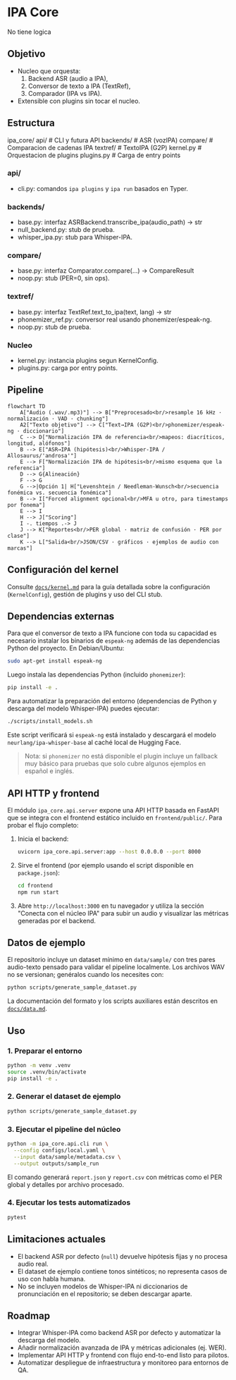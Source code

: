 # IPA Core
No tiene logica

## Objetivo
- Nucleo que orquesta:
  1) Backend ASR (audio a IPA),
  2) Conversor de texto a IPA (TextRef),
  3) Comparador (IPA vs IPA).
- Extensible con plugins sin tocar el nucleo.

## Estructura
ipa_core/
  api/        # CLI y futura API
  backends/   # ASR (vozIPA)
  compare/    # Comparacion de cadenas IPA
  textref/    # TextoIPA (G2P)
  kernel.py   # Orquestacion de plugins
  plugins.py  # Carga de entry points

### api/
- cli.py: comandos `ipa plugins` y `ipa run` basados en Typer.

### backends/
- base.py: interfaz ASRBackend.transcribe_ipa(audio_path) -> str
- null_backend.py: stub de prueba.
- whisper_ipa.py: stub para Whisper-IPA.

### compare/
- base.py: interfaz Comparator.compare(...) -> CompareResult
- noop.py: stub (PER=0, sin ops).

### textref/
- base.py: interfaz TextRef.text_to_ipa(text, lang) -> str
- phonemizer_ref.py: conversor real usando phonemizer/espeak-ng.
- noop.py: stub de prueba.

### Nucleo
- kernel.py: instancia plugins segun KernelConfig.
- plugins.py: carga por entry points.

## Pipeline
```mermaid
flowchart TD
    A["Audio (.wav/.mp3)"] --> B["Preprocesado<br/>resample 16 kHz · normalización · VAD · chunking"]
    A2["Texto objetivo"] --> C["Text→IPA (G2P)<br/>phonemizer/espeak-ng · diccionario"]
    C --> D["Normalización IPA de referencia<br/>mapeos: diacríticos, longitud, alófonos"]
    B --> E["ASR→IPA (hipótesis)<br/>Whisper-IPA / Allosaurus/'androsa'"]
    E --> F["Normalización IPA de hipótesis<br/>mismo esquema que la referencia"]
    D --> G{Alineación}
    F --> G
    G -->|Opción 1| H["Levenshtein / Needleman-Wunsch<br/>secuencia fonémica vs. secuencia fonémica"]
    B --> I["Forced alignment opcional<br/>MFA u otro, para timestamps por fonema"]
    E --> I
    H --> J["Scoring"]
    I -. tiempos .-> J
    J --> K["Reportes<br/>PER global · matriz de confusión · PER por clase"]
    K --> L["Salida<br/>JSON/CSV · gráficos · ejemplos de audio con marcas"]
```

## Configuración del kernel

Consulte [`docs/kernel.md`](docs/kernel.md) para la guía detallada sobre la
configuración (`KernelConfig`), gestión de plugins y uso del CLI stub.

## Dependencias externas

Para que el conversor de texto a IPA funcione con toda su capacidad es
necesario instalar los binarios de `espeak-ng` además de las dependencias
Python del proyecto. En Debian/Ubuntu:

```bash
sudo apt-get install espeak-ng
```

Luego instala las dependencias Python (incluido `phonemizer`):

```bash
pip install -e .
```

Para automatizar la preparación del entorno (dependencias de Python y descarga del
modelo Whisper-IPA) puedes ejecutar:

```bash
./scripts/install_models.sh
```

Este script verificará si `espeak-ng` está instalado y descargará el modelo
`neurlang/ipa-whisper-base` al caché local de Hugging Face.

> Nota: si `phonemizer` no está disponible el plugin incluye un fallback muy
> básico para pruebas que solo cubre algunos ejemplos en español e inglés.

## API HTTP y frontend

El módulo `ipa_core.api.server` expone una API HTTP basada en FastAPI que se
integra con el frontend estático incluido en `frontend/public/`. Para probar el
flujo completo:

1. Inicia el backend:

   ```bash
   uvicorn ipa_core.api.server:app --host 0.0.0.0 --port 8000
   ```

2. Sirve el frontend (por ejemplo usando el script disponible en `package.json`):

   ```bash
   cd frontend
   npm run start
   ```

3. Abre `http://localhost:3000` en tu navegador y utiliza la sección "Conecta
   con el núcleo IPA" para subir un audio y visualizar las métricas generadas
   por el backend.

## Datos de ejemplo

El repositorio incluye un dataset mínimo en `data/sample/` con tres pares
audio-texto pensado para validar el pipeline localmente. Los archivos WAV no se
versionan; genéralos cuando los necesites con:

```bash
python scripts/generate_sample_dataset.py
```

La documentación del formato y los scripts auxiliares están descritos en
[`docs/data.md`](docs/data.md).

## Uso

### 1. Preparar el entorno

```bash
python -m venv .venv
source .venv/bin/activate
pip install -e .
```

### 2. Generar el dataset de ejemplo

```bash
python scripts/generate_sample_dataset.py
```

### 3. Ejecutar el pipeline del núcleo

```bash
python -m ipa_core.api.cli run \
  --config configs/local.yaml \
  --input data/sample/metadata.csv \
  --output outputs/sample_run
```

El comando generará `report.json` y `report.csv` con métricas como el PER
global y detalles por archivo procesado.

### 4. Ejecutar los tests automatizados

```bash
pytest
```

## Limitaciones actuales

- El backend ASR por defecto (`null`) devuelve hipótesis fijas y no procesa
  audio real.
- El dataset de ejemplo contiene tonos sintéticos; no representa casos de uso
  con habla humana.
- No se incluyen modelos de Whisper-IPA ni diccionarios de pronunciación en el
  repositorio; se deben descargar aparte.

## Roadmap

- Integrar Whisper-IPA como backend ASR por defecto y automatizar la descarga
  del modelo.
- Añadir normalización avanzada de IPA y métricas adicionales (ej. WER).
- Implementar API HTTP y frontend con flujo end-to-end listo para pilotos.
- Automatizar despliegue de infraestructura y monitoreo para entornos de QA.
